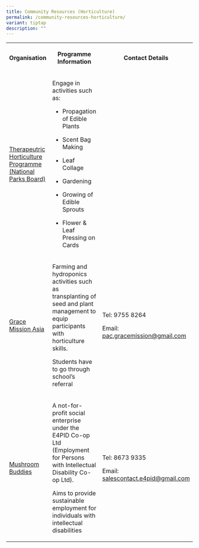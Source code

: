 ```yaml
---
title: Community Resources (Horticulture)
permalink: /community-resources-horticulture/
variant: tiptap
description: ""
---
```

<table style="minWidth: 75px">
<colgroup>
<col>
<col>
<col>
</colgroup>
<tbody>
<tr>
<th rowspan="1" colspan="1">
<p>Organisation</p>
</th>
<th rowspan="1" colspan="1">
<p>Programme Information</p>
</th>
<th rowspan="1" colspan="1">
<p>Contact Details</p>
</th>
</tr>
<tr>
<td rowspan="1" colspan="1">
<p><a href="https://www.nparks.gov.sg/gardens-parks-andnature/therapeutic-gardens/therapeutic-horticultureprogrammes" rel="noopener nofollow" target="_blank">Therapeutric Horticulture Programme (National Parks Board)</a>
</p>
</td>
<td rowspan="1" colspan="1">
<p>Engage in activities such as:</p>
<ul data-tight="true" class="tight">
<li>
<p>Propagation of Edible Plants</p>
</li>
<li>
<p>Scent Bag Making</p>
</li>
<li>
<p>Leaf Collage</p>
</li>
<li>
<p>Gardening</p>
</li>
<li>
<p>Growing of Edible Sprouts</p>
</li>
<li>
<p>Flower &amp; Leaf Pressing on Cards</p>
</li>
</ul>
</td>
<td rowspan="1" colspan="1">
<p></p>
</td>
</tr>
<tr>
<td rowspan="1" colspan="1">
<p><a href="https://www.gracemissionsg.com/" rel="noopener nofollow" target="_blank">Grace Mission Asia</a>
</p>
</td>
<td rowspan="1" colspan="1">
<p>Farming and hydroponics activities such as transplanting of seed and plant
management to equip participants with horticulture skills.</p>
<p></p>
<p>Students have to go through school’s referral</p>
</td>
<td rowspan="1" colspan="1">
<p>Tel: 9755 8264</p>
<p></p>
<p>Email: <a href="mailto:pac.gracemission@gmail.com" rel="noopener noreferrer nofollow" target="_blank">pac.gracemission@gmail.com</a>
</p>
<p></p>
</td>
</tr>
<tr>
<td rowspan="1" colspan="1">
<p><a href="https://mushroom-buddies.com/" rel="noopener nofollow" target="_blank">Mushroom Buddies</a>
</p>
</td>
<td rowspan="1" colspan="1">
<p>A not-for-profit social enterprise under the E4PID Co-op Ltd (Employment
for Persons with Intellectual Disability Co-op Ltd).</p>
<p></p>
<p>Aims to provide sustainable employment for individuals with intellectual
disabilities</p>
</td>
<td rowspan="1" colspan="1">
<p>Tel: 8673 9335</p>
<p></p>
<p>Email: <a href="mailto:salescontact.e4pid@gmail.com" rel="noopener noreferrer nofollow" target="_blank">salescontact.e4pid@gmail.com</a>
</p>
<p></p>
</td>
</tr>
</tbody>
</table>
<p></p>